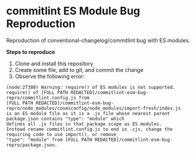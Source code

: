 # commitlint ES Module Bug Reproduction
Reproduction of conventional-changelog/commitlint bug with ES modules.

**Steps to reproduce**
1) Clone and install this repository
2) Create some file, add to git, and commit the change
3) Observe the following error:

```
(node:27380) Warning: require() of ES modules is not supported.
require() of [FULL PATH REDACTED]/commitlint-esm-bug-repro/commitlint.config.js from
[FULL PATH REDACTED]/commitlint-esm-bug-repro/node_modules/cosmiconfig/node_modules/import-fresh/index.js
is an ES module file as it is a .js file whose nearest parent package.json contains "type": "module" which
defines all .js files in that package scope as ES modules.
Instead rename commitlint.config.js to end in .cjs, change the requiring code to use import(), or remove
"type": "module" from [FULL PATH REDACTED]/commitlint-esm-bug-repro/package.json.
```
